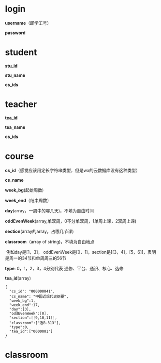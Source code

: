 # login

**username**（即学工号）

**password**

# student

**stu_id**

**stu_name**

**cs_ids**

# teacher

**tea_id**

**tea_name**

**cs_ids**

# course

**cs_id**（感觉应该用定长字符串类型，但是wx的云数据库没有这种类型）

**cs_name**

**week_bg**(起始周数)

**week_end**（结束周数）

**day**(array，一周中的哪几天)，不填为自由时间

**oddEvenWeek**(array,单双周，0不分单双周，1单周上课，2双周上课)

**section**(array的array，占哪几节课) 

**classroom**（array of string)，不填为自由地点

​	例如day是[1，3]， oddEvenWeek是[0，1]，section是[[3，4]，[5，6]]，表明是周一的34节和单周周三的56节

**type**: 0，1，2，3，4分别代表  通修、平台、通识、核心、选修

**tea_id**(array)

```
{
  "cs_id": "000000041",
  "cs_name": "中国近现代史纲要",
  "week_bg":1,
  "week_end":17,
  "day":[3],
  "oddEvenWeek":[0],
  "section":[[9,10,11]],
  "classroom":["逸B-313"],
  "type":0,
  "tea_id":["0000001"]
}
```



# classroom

